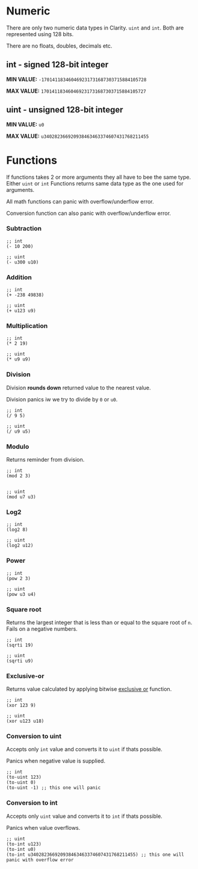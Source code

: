 # Numeric
There are only two numeric data types in Clarity. `uint` and `int`. Both are represented using 128 bits.

There are no floats, doubles, decimals etc.


## int - signed 128-bit integer
**MIN VALUE:** `-170141183460469231731687303715884105728`

**MAX VALUE:** `170141183460469231731687303715884105727`

## uint - unsigned 128-bit integer
**MIN VALUE:** `u0`

**MAX VALUE:** `u340282366920938463463374607431768211455`

# Functions
If functions takes 2 or more arguments they all have to bee the same type. Either `uint` or `int`
Functions returns same data type as the one used for arguments.

All math functions can panic with overflow/underflow error.

Conversion function can also panic with overflow/underflow error.

### Subtraction
```clarity
;; int
(- 10 200)

;; uint
(- u300 u10)
```

### Addition
```clarity
;; int
(+ -238 49838)

;; uint
(+ u123 u9)
```

### Multiplication
```clarity
;; int
(* 2 19)

;; uint
(* u9 u9)
```

### Division
Division **rounds down** returned value to the nearest value.

Division panics iw we try to divide by `0` or `u0`.
```clarity
;; int
(/ 9 5)

;; uint
(/ u9 u5)
```

### Modulo
Returns reminder from division.

```clarity
;; int
(mod 2 3)


;; uint
(mod u7 u3)
```

### Log2
```clarity
;; int
(log2 8)

;; uint
(log2 u12)
```

### Power
```clarity
;; int
(pow 2 3)

;; uint
(pow u3 u4)
```

### Square root
Returns the largest integer that is less than or equal to the square root of `n`. Fails on a negative numbers.
```clarity
;; int
(sqrti 19)

;; uint
(sqrti u9)
```

### Exclusive-or
Returns value calculated by applying bitwise [exclusive or](https://en.wikipedia.org/wiki/Exclusive_or) function.
```clarity
;; int
(xor 123 9)

;; uint
(xor u123 u18)
```

### Conversion to uint
Accepts only `int` value and converts it to `uint` if thats possible.

Panics when negative value is supplied.
```clarity
;; int
(to-uint 123)
(to-uint 0)
(to-uint -1) ;; this one will panic
```

### Conversion to int
Accepts only `uint` value and converts it to `int` if thats possible.

Panics when value overflows.
```clarity
;; uint
(to-int u123)
(to-int u0)
(to-int u340282366920938463463374607431768211455) ;; this one will panic with overflow error
```